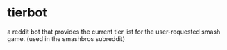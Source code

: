 # tierbot
a reddit bot that provides the current tier list for the user-requested smash game. (used in the smashbros subreddit)
